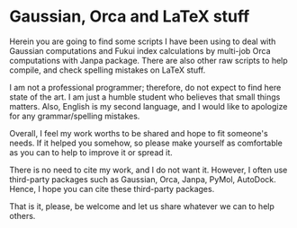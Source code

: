 # Gaussian, Orca and LaTeX stuff

Herein you are going to find some scripts I have been using to deal with Gaussian computations and Fukui index calculations by multi-job Orca computations with Janpa package. There are also other raw scripts to help compile, and check spelling mistakes on LaTeX stuff.

I am not a professional programmer; therefore, do not expect to find here state of the art. I am just a humble student who believes that small things matters. Also, English is my second language, and I would like to apologize for any grammar/spelling mistakes.

Overall, I feel my work worths to be shared and hope to fit someone's needs. If it helped you somehow, so please make yourself as comfortable as you can to help to improve it or spread it.

There is no need to cite my work, and I do not want it. However, I often use third-party packages such as Gaussian, Orca, Janpa, PyMol, AutoDock. Hence, I hope you can cite these third-party packages.

That is it, please, be welcome and let us share whatever we can to help others.
